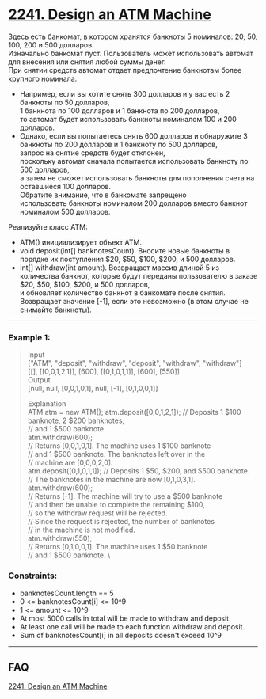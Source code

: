 # [2241. Design an ATM Machine](https://leetcode.com/problems/design-an-atm-machine/)

Здесь есть банкомат, в котором хранятся банкноты 5 номиналов: 20, 50, 100, 200 и 500 долларов. \
Изначально банкомат пуст. Пользователь может использовать автомат для внесения или снятия любой суммы денег. \
При снятии средств автомат отдает предпочтение банкнотам более крупного номинала. 
- Например, если вы хотите снять 300 долларов и у вас есть 2 банкноты по 50 долларов,  
1 банкнота по 100 долларов и 1 банкнота по 200 долларов, \
то автомат будет использовать банкноты номиналом 100 и 200 долларов.
- Однако, если вы попытаетесь снять 600 долларов 
и обнаружите 3 банкноты по 200 долларов и 1 банкноту по 500 долларов, \
запрос на снятие средств будет отклонен, \
поскольку автомат сначала попытается использовать банкноту по 500 долларов, \
а затем не сможет использовать банкноты для пополнения счета на оставшиеся 100 долларов. \
Обратите внимание, что в банкомате запрещено \
использовать банкноты номиналом 200 долларов вместо банкнот номиналом 500 долларов.

Реализуйте класс ATM:

- ATM() инициализирует объект ATM.
- void deposit(int[] banknotesCount). Вносите новые банкноты в порядке их поступления $20, $50, $100, $200, и 500 долларов.
- int[] withdraw(int amount). Возвращает массив длиной 5 из количества банкнот, которые будут переданы пользователю в заказе $20, $50, $100, $200, и 500 долларов, \
и обновляет количество банкнот в банкомате после снятия. \
Возвращает значение [-1], если это невозможно (в этом случае не снимайте банкноты).
---
### Example 1:

> Input \
> ["ATM", "deposit", "withdraw", "deposit", "withdraw", "withdraw"] \
> [[], [[0,0,1,2,1]], [600], [[0,1,0,1,1]], [600], [550]] \
> Output \
> [null, null, [0,0,1,0,1], null, [-1], [0,1,0,0,1]]
> 
> Explanation \
> ATM atm = new ATM();
> atm.deposit([0,0,1,2,1]); 
> // Deposits 1 $100 banknote, 2 $200 banknotes, \
> // and 1 $500 banknote. \
> atm.withdraw(600);        
> // Returns [0,0,1,0,1]. The machine uses 1 $100 banknote \
> // and 1 $500 banknote. The banknotes left over in the \
> // machine are [0,0,0,2,0]. \
> atm.deposit([0,1,0,1,1]); 
> // Deposits 1 $50, $200, and $500 banknote. \
> // The banknotes in the machine are now [0,1,0,3,1]. \
> atm.withdraw(600);        
> // Returns [-1]. The machine will try to use a $500 banknote \
> // and then be unable to complete the remaining $100, \
> // so the withdraw request will be rejected. \
> // Since the request is rejected, the number of banknotes \
> // in the machine is not modified. \
> atm.withdraw(550);       
> // Returns [0,1,0,0,1]. The machine uses 1 $50 banknote \
> // and 1 $500 banknote. \

### Constraints:

* banknotesCount.length == 5
* 0 <= banknotesCount[i] <= 10^9
* 1 <= amount <= 10^9
* At most 5000 calls in total will be made to withdraw and deposit.
* At least one call will be made to each function withdraw and deposit.
* Sum of banknotesCount[i] in all deposits doesn't exceed 10^9

---

## FAQ
[2241. Design an ATM Machine](https://leetcode.com/problems/design-an-atm-machine/)